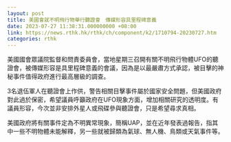 ```yaml
---
layout: post
title: 美國會就不明飛行物舉行聽證會　傳媒形容具里程碑意義
date: 2023-07-27 11:38:31.000000000 +08:00
link: https://news.rthk.hk/rthk/ch/component/k2/1710794-20230727.htm
categories: rthk
---
```


美國國會眾議院監督和問責委員會，當地星期三召開有關不明飛行物體UFO的聽證會，被傳媒形容是具里程碑意義的會議，因為是以最嚴肅方式承認，被目擊的神秘事件值得政府進行最高層級的調查。

3名退伍軍人在聽證會上作供，警告相關目擊事件屬於國家安全問題，但美國政府對此過於保密，希望議員呼籲政府在UFO現象方面，增加相關研究的透明度。有議員形容，今次並非安排外星人或飛碟參與聽證會，只是希望尋求真相。

美國政府將有關事件定為不明異常現象，簡稱UAP，並在近年發表過報告，指其中一些不明物體未能解釋，另一些就被歸類為氣球、無人機、鳥類或天氣事件等。

